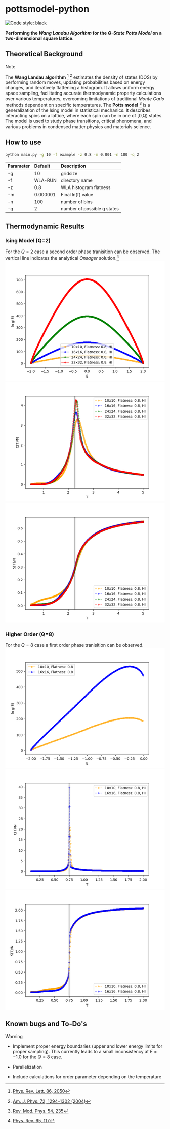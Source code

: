 
# pottsmodel-python

 [![Code style: black](https://img.shields.io/badge/code%20style-black-000000.svg)](https://github.com/psf/black)


**Performing the *Wang Landau Algorithm* for the *Q-State Potts 
Model* on a two-dimensional square lattice.**


## Theoretical Background

> [!NOTE]
> The **Wang Landau algorithm** [^1] [^2] estimates the density of states (DOS) by performing random moves, updating probabilities based on energy changes, and iteratively flattening a histogram. It allows uniform energy space sampling, facilitating accurate thermodynamic property calculations over various temperatures, overcoming limitations of traditional *Monte Carlo* methods dependent on specific temperatures. The **Potts model** [^3] is a generalization of the Ising model in statistical mechanics. It describes interacting spins on a lattice, where each spin can be in one of [0,Q) states. The model is used to study phase transitions, critical phenomena, and various problems in condensed matter physics and materials science.

## How to use

```bash
python main.py -g 10 -f example -z 0.8 -m 0.001 -n 100 -q 2
```

| Parameter | Default       |   Description |
| :---      | :---          | :---          |
| -g        | 10      | gridsize                            |
| -f        | WLA-RUN       | directory name               |
| -z        | 0.8          | WLA histogram flatness                                      |
| -m        | 0.000001         | Final ln(f) value |
| -n        | 100          | number of bins  |
| -q        | 2          | number of possible q states |




## Thermodynamic Results

### Ising Model (Q=2)
For the $Q=2$ case a second order phase tranisition can be observed. The vertical line indicates the analytical *Onsager* solution.[^4]
![ising_lnge](./figures/ising_lnge.png)
![ising_lnge](./figures/ising_c.png)
![ising_lnge](./figures/ising_s.png)

### Higher Order (Q=8)
For the $Q=8$ case a first order phase tranisition can be observed.
![ising_lnge](./figures/q8_lnge.png)
![ising_lnge](./figures/q8_c.png)
![ising_lnge](./figures/q8_s.png)

## Known bugs and To-Do's

> [!WARNING]
> - Implement proper energy boundaries (upper and lower energy limits for proper sampling). This currently leads to a small inconsistency at $E=-1.0$ for the $Q=8$ case.
>
>- Parallelization
>- Include calculations for order parameter depending on the temperature


[^1]: [Phys. Rev. Lett. 86, 2050](https://journals.aps.org/prl/abstract/10.1103/PhysRevLett.86.2050)
[^2]: [Am. J. Phys. 72, 1294–1302 (2004)](https://doi.org/10.1119/1.1707017)
[^3]: [Rev. Mod. Phys. 54, 235](https://journals.aps.org/rmp/abstract/10.1103/RevModPhys.54.235)
[^4]: [Phys. Rev. 65, 117](https://journals.aps.org/pr/abstract/10.1103/PhysRev.65.117)
